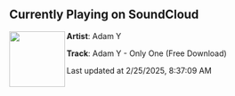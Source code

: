 ## Currently Playing on SoundCloud

[<img align="left" width="100" src="https://i1.sndcdn.com/artworks-KsQwD81l1TvPdouX-RlmP4A-t500x500.png">](https://soundcloud.com/exodus_records/adam-y-only-one-free-download)

**Artist**: Adam Y 

**Track**: Adam Y - Only One (Free Download)

Last updated at 2/25/2025, 8:37:09 AM
